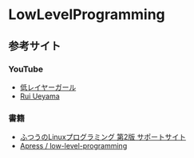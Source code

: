 # LowLevelProgramming

## 参考サイト

### YouTube
- [低レイヤーガール](https://www.youtube.com/channel/UCMsstGhINXdpMqo9tsElCMQ)
- [Rui Ueyama](https://www.youtube.com/channel/UCyEOiuZoutEJrE3zvfJV7aQ/videos)

### 書籍
- [ふつうのLinuxプログラミング 第2版 サポートサイト](https://i.loveruby.net/stdlinux2/)
- [Apress / low-level-programming](https://github.com/Apress/low-level-programming)
